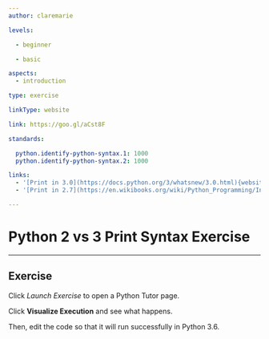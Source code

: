```yaml
---
author: claremarie

levels:

  - beginner

  - basic

aspects:
  - introduction

type: exercise

linkType: website

link: https://goo.gl/aCst8F

standards:

  python.identify-python-syntax.1: 1000
  python.identify-python-syntax.2: 1000

links:
  - '[Print in 3.0](https://docs.python.org/3/whatsnew/3.0.html){website}'
  - '[Print in 2.7](https://en.wikibooks.org/wiki/Python_Programming/Input_and_Output){website}'

---
```


# Python 2 vs 3 Print Syntax Exercise

---
## Exercise

Click *Launch Exercise* to open a Python Tutor page.

Click **Visualize Execution** and see what happens.

Then, edit the code so that it will run successfully in Python 3.6.
